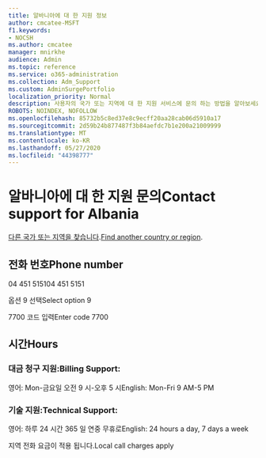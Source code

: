 ```yaml
---
title: 알바니아에 대 한 지원 정보
author: cmcatee-MSFT
f1.keywords:
- NOCSH
ms.author: cmcatee
manager: mnirkhe
audience: Admin
ms.topic: reference
ms.service: o365-administration
ms.collection: Adm_Support
ms.custom: AdminSurgePortfolio
localization_priority: Normal
description: 사용자의 국가 또는 지역에 대 한 지원 서비스에 문의 하는 방법을 알아보세요.
ROBOTS: NOINDEX, NOFOLLOW
ms.openlocfilehash: 85732b5c8ed37e8c9ecff20aa28cab06d5910a17
ms.sourcegitcommit: 2d59b24b877487f3b84aefdc7b1e200a21009999
ms.translationtype: MT
ms.contentlocale: ko-KR
ms.lasthandoff: 05/27/2020
ms.locfileid: "44398777"
---
```

# <a name="contact-support-for-albania"></a><span data-ttu-id="0b1cb-103">알바니아에 대 한 지원 문의</span><span class="sxs-lookup"><span data-stu-id="0b1cb-103">Contact support for Albania</span></span>

<span data-ttu-id="0b1cb-104">[다른 국가 또는 지역을 찾습니다](../contact-support-for-business-products.md).</span><span class="sxs-lookup"><span data-stu-id="0b1cb-104">[Find another country or region](../contact-support-for-business-products.md).</span></span>

## <a name="phone-number"></a><span data-ttu-id="0b1cb-105">전화 번호</span><span class="sxs-lookup"><span data-stu-id="0b1cb-105">Phone number</span></span>
<span data-ttu-id="0b1cb-106">04 451 5151</span><span class="sxs-lookup"><span data-stu-id="0b1cb-106">04 451 5151</span></span>

<span data-ttu-id="0b1cb-107">옵션 9 선택</span><span class="sxs-lookup"><span data-stu-id="0b1cb-107">Select option 9</span></span>

<span data-ttu-id="0b1cb-108">7700 코드 입력</span><span class="sxs-lookup"><span data-stu-id="0b1cb-108">Enter code 7700</span></span>

## <a name="hours"></a><span data-ttu-id="0b1cb-109">시간</span><span class="sxs-lookup"><span data-stu-id="0b1cb-109">Hours</span></span>
### <a name="billing-support"></a><span data-ttu-id="0b1cb-110">대금 청구 지원:</span><span class="sxs-lookup"><span data-stu-id="0b1cb-110">Billing Support:</span></span>

<span data-ttu-id="0b1cb-111">영어: Mon-금요일 오전 9 시-오후 5 시</span><span class="sxs-lookup"><span data-stu-id="0b1cb-111">English: Mon-Fri 9 AM-5 PM</span></span>

### <a name="technical-support"></a><span data-ttu-id="0b1cb-112">기술 지원:</span><span class="sxs-lookup"><span data-stu-id="0b1cb-112">Technical Support:</span></span>

<span data-ttu-id="0b1cb-113">영어: 하루 24 시간 365 일 연중 무휴로</span><span class="sxs-lookup"><span data-stu-id="0b1cb-113">English: 24 hours a day, 7 days a week</span></span>

<span data-ttu-id="0b1cb-114">지역 전화 요금이 적용 됩니다.</span><span class="sxs-lookup"><span data-stu-id="0b1cb-114">Local call charges apply</span></span>
